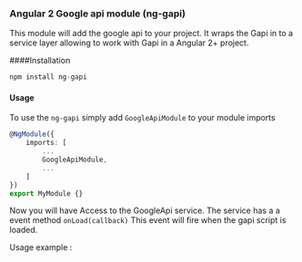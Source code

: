 ### Angular 2 Google api module (ng-gapi)

This module will add the google api to your project.
It wraps the Gapi in to a service layer allowing to work with Gapi
in a Angular 2+ project.

####Installation

```js
npm install ng-gapi
```

#### Usage

To use the `ng-gapi` simply add `GoogleApiModule` to your module imports

```typescript
@NgModule({
    imports: [
        ...
        GoogleApiModule,
        ...
    ]
})
export MyModule {}
```

Now you will have Access to the GoogleApi service.
The service has a a event method `onLoad(callback)`
This event will fire when the gapi script is loaded.

Usage example :

```typescript

```